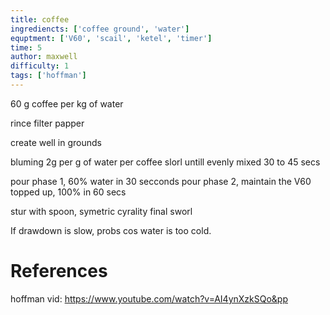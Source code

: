```yaml
---
title: coffee
ingrediencts: ['coffee ground', 'water']
equptment: ['V60', 'scail', 'ketel', 'timer']
time: 5 
author: maxwell
difficulty: 1
tags: ['hoffman']
---
```


60 g coffee per kg of water

rince filter papper

create well in grounds

bluming 2g per g of water per coffee
slorl untill evenly mixed
30 to 45 secs

pour phase 1, 60% water in 30 secconds
pour phase 2, maintain the V60 topped up, 100% in 60 secs

stur with spoon, symetric cyrality
final sworl

If drawdown is slow, probs cos water is too cold.



# References
hoffman vid:
https://www.youtube.com/watch?v=AI4ynXzkSQo&pp

